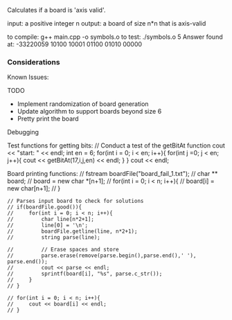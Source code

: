Calculates if a board is 'axis valid'.

input: a positive integer n
output: a board of size n*n that is axis-valid

to compile: g++ main.cpp -o symbols.o
to test: 
./symbols.o 5
Answer found at: -33220059
10100
10001
01100
01010
00000

### Considerations

Known Issues:

TODO
- Implement randomization of board generation
- Update algorithm to support boards beyond size 6
- Pretty print the board

Debugging

Test functions for getting bits:
// Conduct a test of the getBitAt function
    cout << "start: " << endl;
    int en = 6;
    for(int i = 0; i < en; i++){
        for(int j =0; j < en; j++){
            cout << getBitAt(17,i,j,en) << endl;
        }
    }
    cout << endl;

Board printing functions:
// fstream boardFile("board_fail_1.txt");
    // char ** board;
    // board = new char *[n+1];
    // for(int i = 0; i < n; i++){
    //     board[i] = new char[n+1];
    // }

    // Parses input board to check for solutions
    // if(boardFile.good()){
    //     for(int i = 0; i < n; i++){
    //         char line[n*2+1];
    //         line[0] = '\n';
    //         boardFile.getline(line, n*2+1);
    //         string parse(line);

    //         // Erase spaces and store
    //         parse.erase(remove(parse.begin(),parse.end(),' '), parse.end());
    //         cout << parse << endl;
    //         sprintf(board[i], "%s", parse.c_str());
    //     }
    // }

    // for(int i = 0; i < n; i++){
    //     cout << board[i] << endl;
    // }